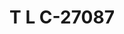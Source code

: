 ---
f_zip-code: 83617
f_state-code: ID
title: T L C-27087
f_phone: 208-365-4660
f_city-only: Emmett
f_address: 710 S Washington Ave Emmett
f_location-unique-id: '27087'
slug: t-l-c-27087
updated-on: '2024-05-30T13:46:58.046Z'
created-on: '2024-05-30T13:36:59.803Z'
published-on: '2024-05-30T13:54:32.469Z'
f_city-state: cms/city/emmett-id.md
f_company: cms/company/t-l-c.md
f_state: cms/state/idaho.md
layout: '[payday-loan].html'
tags: payday-loan
---